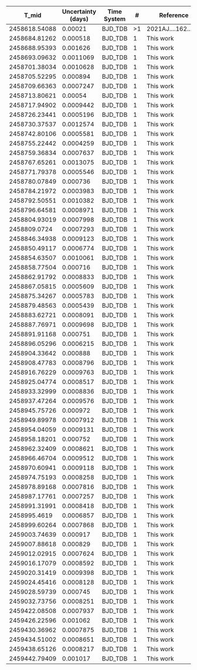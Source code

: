 |T_mid        |Uncertainty (days)|Time System|#  |Reference           |
|-------------|------------------|-----------|---|--------------------|
|2458618.54088|0.00021           |BJD_TDB    |>1 |2021AJ....162....7B |
|2458684.81262|0.000518          |BJD_TDB    |1  |This work           |
|2458688.95393|0.001626          |BJD_TDB    |1  |This work           |
|2458693.09632|0.0011069         |BJD_TDB    |1  |This work           |
|2458701.38034|0.0010628         |BJD_TDB    |1  |This work           |
|2458705.52295|0.000894          |BJD_TDB    |1  |This work           |
|2458709.66363|0.0007247         |BJD_TDB    |1  |This work           |
|2458713.80621|0.00054           |BJD_TDB    |1  |This work           |
|2458717.94902|0.0009442         |BJD_TDB    |1  |This work           |
|2458726.23441|0.0005196         |BJD_TDB    |1  |This work           |
|2458730.37537|0.0012574         |BJD_TDB    |1  |This work           |
|2458742.80106|0.0005581         |BJD_TDB    |1  |This work           |
|2458755.22442|0.0004259         |BJD_TDB    |1  |This work           |
|2458759.36834|0.0007637         |BJD_TDB    |1  |This work           |
|2458767.65261|0.0013075         |BJD_TDB    |1  |This work           |
|2458771.79378|0.0005546         |BJD_TDB    |1  |This work           |
|2458780.07849|0.000736          |BJD_TDB    |1  |This work           |
|2458784.21972|0.0003983         |BJD_TDB    |1  |This work           |
|2458792.50551|0.0010382         |BJD_TDB    |1  |This work           |
|2458796.64581|0.0008971         |BJD_TDB    |1  |This work           |
|2458804.93019|0.0007998         |BJD_TDB    |1  |This work           |
|2458809.0724 |0.0007293         |BJD_TDB    |1  |This work           |
|2458846.34938|0.0009123         |BJD_TDB    |1  |This work           |
|2458850.49117|0.0006774         |BJD_TDB    |1  |This work           |
|2458854.63507|0.0010061         |BJD_TDB    |1  |This work           |
|2458858.77504|0.000716          |BJD_TDB    |1  |This work           |
|2458862.91792|0.0008833         |BJD_TDB    |1  |This work           |
|2458867.05815|0.0005609         |BJD_TDB    |1  |This work           |
|2458875.34267|0.0005783         |BJD_TDB    |1  |This work           |
|2458879.48563|0.0005439         |BJD_TDB    |1  |This work           |
|2458883.62721|0.0008091         |BJD_TDB    |1  |This work           |
|2458887.76971|0.0009698         |BJD_TDB    |1  |This work           |
|2458891.91168|0.000751          |BJD_TDB    |1  |This work           |
|2458896.05296|0.0006215         |BJD_TDB    |1  |This work           |
|2458904.33642|0.000888          |BJD_TDB    |1  |This work           |
|2458908.47783|0.0008796         |BJD_TDB    |1  |This work           |
|2458916.76229|0.0009763         |BJD_TDB    |1  |This work           |
|2458925.04774|0.0008517         |BJD_TDB    |1  |This work           |
|2458933.32999|0.0008836         |BJD_TDB    |1  |This work           |
|2458937.47264|0.0009576         |BJD_TDB    |1  |This work           |
|2458945.75726|0.000972          |BJD_TDB    |1  |This work           |
|2458949.89978|0.0007912         |BJD_TDB    |1  |This work           |
|2458954.04059|0.0009131         |BJD_TDB    |1  |This work           |
|2458958.18201|0.000752          |BJD_TDB    |1  |This work           |
|2458962.32409|0.0008621         |BJD_TDB    |1  |This work           |
|2458966.46704|0.0009512         |BJD_TDB    |1  |This work           |
|2458970.60941|0.0009118         |BJD_TDB    |1  |This work           |
|2458974.75193|0.0008258         |BJD_TDB    |1  |This work           |
|2458978.89168|0.0007816         |BJD_TDB    |1  |This work           |
|2458987.17761|0.0007257         |BJD_TDB    |1  |This work           |
|2458991.31991|0.0008418         |BJD_TDB    |1  |This work           |
|2458995.4619 |0.0006857         |BJD_TDB    |1  |This work           |
|2458999.60264|0.0007868         |BJD_TDB    |1  |This work           |
|2459003.74639|0.000917          |BJD_TDB    |1  |This work           |
|2459007.88618|0.000829          |BJD_TDB    |1  |This work           |
|2459012.02915|0.0007624         |BJD_TDB    |1  |This work           |
|2459016.17079|0.0008592         |BJD_TDB    |1  |This work           |
|2459020.31419|0.0009398         |BJD_TDB    |1  |This work           |
|2459024.45416|0.0008128         |BJD_TDB    |1  |This work           |
|2459028.59739|0.000745          |BJD_TDB    |1  |This work           |
|2459032.73756|0.0008251         |BJD_TDB    |1  |This work           |
|2459422.08508|0.0007937         |BJD_TDB    |1  |This work           |
|2459426.22596|0.001062          |BJD_TDB    |1  |This work           |
|2459430.36962|0.0007875         |BJD_TDB    |1  |This work           |
|2459434.51002|0.0008651         |BJD_TDB    |1  |This work           |
|2459438.65126|0.0008217         |BJD_TDB    |1  |This work           |
|2459442.79409|0.001017          |BJD_TDB    |1  |This work           |
